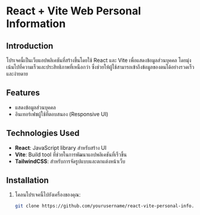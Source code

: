 # React + Vite Web Personal Information

## Introduction
โปรเจคนี้เป็นเว็บแอปพลิเคชันที่สร้างขึ้นโดยใช้ React และ Vite เพื่อแสดงข้อมูลส่วนบุคคล โดยมุ่งเน้นไปที่ความเร็วและประสิทธิภาพที่เหนือกว่า ซึ่งช่วยให้ผู้ใช้สามารถเข้าถึงข้อมูลของตนได้อย่างรวดเร็วและง่ายดาย

## Features
- แสดงข้อมูลส่วนบุคคล
- อินเทอร์เฟซผู้ใช้ที่ตอบสนอง (Responsive UI)

## Technologies Used
- **React**: JavaScript library สำหรับสร้าง UI
- **Vite**: Build tool ที่ช่วยในการพัฒนาแอปพลิเคชันที่เร็วขึ้น
- **TailwindCSS**: สำหรับการจัดรูปแบบและตกแต่งหน้าเว็บ

## Installation
1. โคลนโปรเจคนี้ไปยังเครื่องของคุณ:
   ```bash
   git clone https://github.com/yourusername/react-vite-personal-info.git
